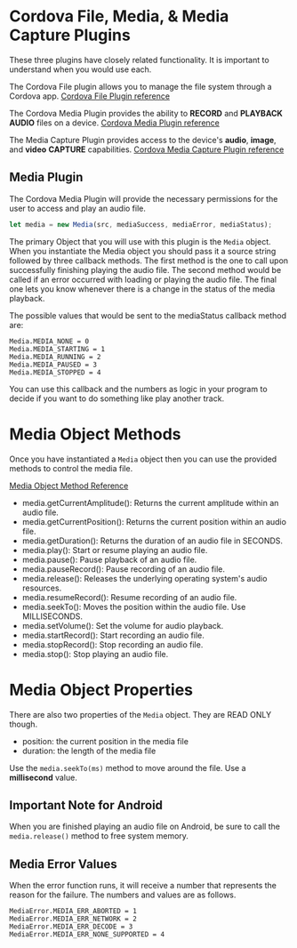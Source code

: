 # Cordova File, Media, & Media Capture Plugins

These three plugins have closely related functionality. It is important to understand when you would use each.

The Cordova File plugin allows you to manage the file system through a Cordova app.
[Cordova File Plugin reference](https://cordova.apache.org/docs/en/8.x/reference/cordova-plugin-file/index.html)

The Cordova Media Plugin provides the ability to **RECORD** and **PLAYBACK AUDIO** files on a device.
[Cordova Media Plugin reference](https://cordova.apache.org/docs/en/8.x/reference/cordova-plugin-media/index.html)

The Media Capture Plugin provides access to the device's **audio**, **image**, and **video** **CAPTURE** capabilities.
[Cordova Media Capture Plugin reference](https://cordova.apache.org/docs/en/8.x/reference/cordova-plugin-media-capture/index.html)

## Media Plugin

The Cordova Media Plugin will provide the necessary permissions for the user to access and play an audio file.

```js
let media = new Media(src, mediaSuccess, mediaError, mediaStatus);
```

The primary Object that you will use with this plugin is the `Media` object. When you instantiate the Media object you should pass it a source string followed by three callback methods. The first method is the one to call upon successfully finishing playing the audio file. The second method would be called if an error occurred with loading or playing the audio file. The final one lets you know whenever there is a change in the status of the media playback.

The possible values that would be sent to the mediaStatus callback method are:

```
Media.MEDIA_NONE = 0
Media.MEDIA_STARTING = 1
Media.MEDIA_RUNNING = 2
Media.MEDIA_PAUSED = 3
Media.MEDIA_STOPPED = 4
```

You can use this callback and the numbers as logic in your program to decide if you want to do something like play another track.

# Media Object Methods

Once you have instantiated a `Media` object then you can use the provided methods to control the media file.

[Media Object Method Reference](https://cordova.apache.org/docs/en/8.x/reference/cordova-plugin-media/index.html#methods)

- media.getCurrentAmplitude(): Returns the current amplitude within an audio file.
- media.getCurrentPosition(): Returns the current position within an audio file.
- media.getDuration(): Returns the duration of an audio file in SECONDS.
- media.play(): Start or resume playing an audio file.
- media.pause(): Pause playback of an audio file.
- media.pauseRecord(): Pause recording of an audio file.
- media.release(): Releases the underlying operating system's audio resources.
- media.resumeRecord(): Resume recording of an audio file.
- media.seekTo(): Moves the position within the audio file. Use MILLISECONDS.
- media.setVolume(): Set the volume for audio playback.
- media.startRecord(): Start recording an audio file.
- media.stopRecord(): Stop recording an audio file.
- media.stop(): Stop playing an audio file.

# Media Object Properties

There are also two properties of the `Media` object. They are READ ONLY though.

- position: the current position in the media file
- duration: the length of the media file

Use the `media.seekTo(ms)` method to move around the file. Use a **millisecond** value.

## Important Note for Android

When you are finished playing an audio file on Android, be sure to call the `media.release()` method to free system memory.

## Media Error Values

When the error function runs, it will receive a number that represents the reason for the failure. The numbers and values are as follows.

```
MediaError.MEDIA_ERR_ABORTED = 1
MediaError.MEDIA_ERR_NETWORK = 2
MediaError.MEDIA_ERR_DECODE = 3
MediaError.MEDIA_ERR_NONE_SUPPORTED = 4
```
